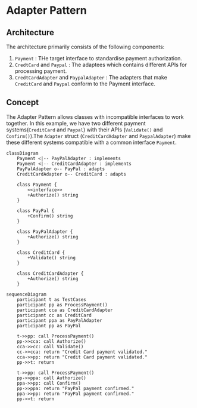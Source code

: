 # Adapter Pattern

## Architecture 
The architecture primarily consists of the following components:
1. `Payment` : THe target interface to standardise payment authorization.
2. `CredtCard` and `Paypal` : The adaptees which contains different APIs for processing payment.
3. `CredtCardAdapter` and `PaypalAdapter` : The adapters that make `CreditCard` and `Paypal` conform to the Payment interface.

## Concept
The Adapter Pattern allows classes with incompatible interfaces to work together. In this example, we  have two different payment systems(`CreditCard` and `Paypal`) with their APIs (`Validate()` and `Confirm()`).The `Adapter` struct (`CreditCardAdapter` and `PaypalAdapter`) make these different systems compatible with a common interface `Payment`. 

```mermaid
classDiagram
    Payment <|-- PayPalAdapter : implements
    Payment <|-- CreditCardAdapter : implements
    PayPalAdapter o-- PayPal : adapts
    CreditCardAdapter o-- CreditCard : adapts

    class Payment {
        <<interface>>
        +Authorize() string
    }

    class PayPal {
        +Confirm() string
    }

    class PayPalAdapter {
        +Authorize() string
    }

    class CreditCard {
        +Validate() string
    }

    class CreditCardAdapter {
        +Authorize() string
    }
```

```mermaid
sequenceDiagram
    participant t as TestCases
    participant pp as ProcessPayment()
    participant cca as CreditCardAdapter
    participant cc as CreditCard
    participant ppa as PayPalAdapter
    participant pp as PayPal

    t->>pp: call ProcessPayment()
    pp->>cca: call Authorize()
    cca->>cc: call Validate()
    cc->>cca: return "Credit Card payment validated."
    cca->>pp: return "Credit Card payment validated."
    pp->>t: return
    
    t->>pp: call ProcessPayment()
    pp->>ppa: call Authorize()
    ppa->>pp: call Confirm()
    pp->>ppa: return "PayPal payment confirmed."
    ppa->>pp: return "PayPal payment confirmed."
    pp->>t: return
```
